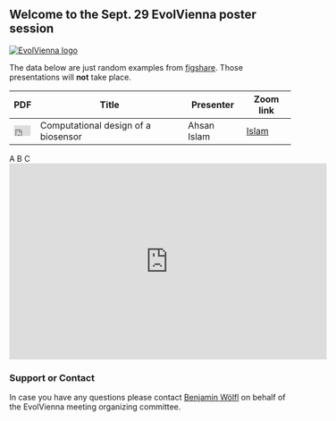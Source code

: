 ## Welcome to the Sept. 29 EvolVienna poster session

[![EvolVienna logo](https://www.evolvienna.at/mediatypes/srcsetvar_medium/evolvienna.jpg)](https://www.evolvienna.at/)

The data below are just random examples from [figshare](https://figshare.com). Those presentations will **not** take place.

PDF          | Title         | Presenter     | Zoom link
------------ | ------------- | ------------- | -------------
<iframe src="https://widgets.figshare.com/articles/9757571/embed?show_title=1" width="30" height="19" allowfullscreen="true" frameborder="0"></iframe> | Computational design of a biosensor | Ahsan Islam | [Islam](https://www.google.com)

A B C <iframe src="https://widgets.figshare.com/articles/9757571/embed?show_title=1" width="568" height="351" allowfullscreen="true" frameborder="0"></iframe>

### Support or Contact

In case you have any questions please contact [Benjamin Wölfl](mailto:email@server.at) on behalf of the EvolVienna meeting organizing committee.
